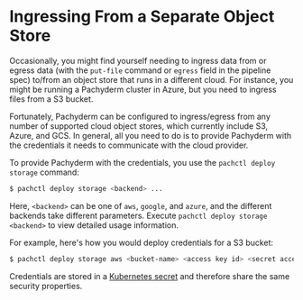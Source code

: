 # Ingressing From a Separate Object Store

Occasionally, you might find yourself needing to ingress data from or egress data (with the `put-file` command or `egress` field in the pipeline spec) to/from an object store that runs in a different cloud. For instance, you might be running a Pachyderm cluster in Azure, but you need to ingress files from a S3 bucket.

Fortunately, Pachyderm can be configured to ingress/egress from any number of supported cloud object stores, which currently include S3, Azure, and GCS.  In general, all you need to do is to provide Pachyderm with the credentials it needs to communicate with the cloud provider.

To provide Pachyderm with the credentials, you use the `pachctl deploy storage` command:

```bash
$ pachctl deploy storage <backend> ...
```

Here, `<backend>` can be one of `aws`, `google`, and `azure`, and the different backends take different parameters. Execute `pachctl deploy storage <backend>` to view detailed usage information.

For example, here's how you would deploy credentials for a S3 bucket:

```bash
$ pachctl deploy storage aws <bucket-name> <access key id> <secret access key>
```

Credentials are stored in a [Kubernetes secret](https://kubernetes.io/docs/concepts/configuration/secret/) and therefore share the same security properties.
